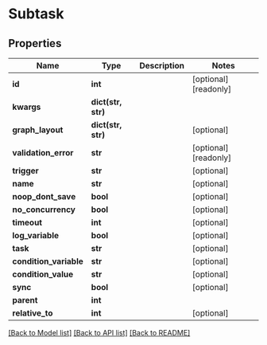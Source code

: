 # Subtask

## Properties

Name | Type | Description | Notes
------------ | ------------- | ------------- | -------------
**id** | **int** |  | [optional] [readonly] 
**kwargs** | **dict(str, str)** |  | 
**graph_layout** | **dict(str, str)** |  | [optional] 
**validation_error** | **str** |  | [optional] [readonly] 
**trigger** | **str** |  | [optional] 
**name** | **str** |  | [optional] 
**noop_dont_save** | **bool** |  | [optional] 
**no_concurrency** | **bool** |  | [optional] 
**timeout** | **int** |  | [optional] 
**log_variable** | **bool** |  | [optional] 
**task** | **str** |  | [optional] 
**condition_variable** | **str** |  | [optional] 
**condition_value** | **str** |  | [optional] 
**sync** | **bool** |  | [optional] 
**parent** | **int** |  | 
**relative_to** | **int** |  | [optional] 

[[Back to Model list]](../#documentation-for-models) [[Back to API list]](../#documentation-for-api-endpoints) [[Back to README]](../)


